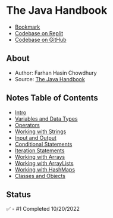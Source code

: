 # The Java Handbook

- [Bookmark](https://www.freecodecamp.org/news/the-java-handbook)
- [Codebase on Replit](https://replit.com/@brbryant2639/FirstJavaReplit#Main.java)
- [Codebase on GitHub](https://github.com/Bryantellius/JavaSandbox)

## About

- Author: Farhan Hasin Chowdhury
- Source: [The Java Handbook](https://www.freecodecamp.org/news/the-java-handbook/)

## Notes Table of Contents

- [Intro](./intro.md)
- [Variables and Data Types](./variables-and-data-types.md)
- [Operators](./operators.md)
- [Working with Strings](./working-with-strings.md)
- [Input and Output](./input-and-output.md)
- [Conditional Statements](./conditional-statements.md)
- [Iteration Statements](./loops.md)
- [Working with Arrays](./working-with-arrays.md)
- [Working with ArrayLists](./array-lists.md)
- [Working with HashMaps](./hash-maps.md)
- [Classes and Objects](./class-and-objects.md)

## Status

✅ - #1 Completed 10/20/2022
